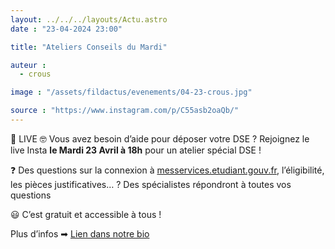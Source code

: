 ```yaml
---
layout: ../../../layouts/Actu.astro
date : "23-04-2024 23:00"

title: "Ateliers Conseils du Mardi"

auteur :
  - crous

image : "/assets/fildactus/evenements/04-23-crous.jpg"

source : "https://www.instagram.com/p/C55asb2oaQb/"
---
```


🔴 LIVE 🤓 Vous avez besoin d’aide pour déposer votre DSE ? Rejoignez le live Insta __le Mardi 23 Avril à 18h__ pour un atelier spécial DSE !
 
❓ Des questions sur la connexion à [messervices.etudiant.gouv.fr](https://messervices.etudiant.gouv.fr), l’éligibilité, les pièces justificatives… ? Des spécialistes répondront à toutes vos questions
 
😃 C’est gratuit et accessible à tous !
 
Plus d’infos ➡ [Lien dans notre bio](https://www.crous-paris.fr/2024/04/16/atelier-conseil-special-dse-mardi-23-avril/)